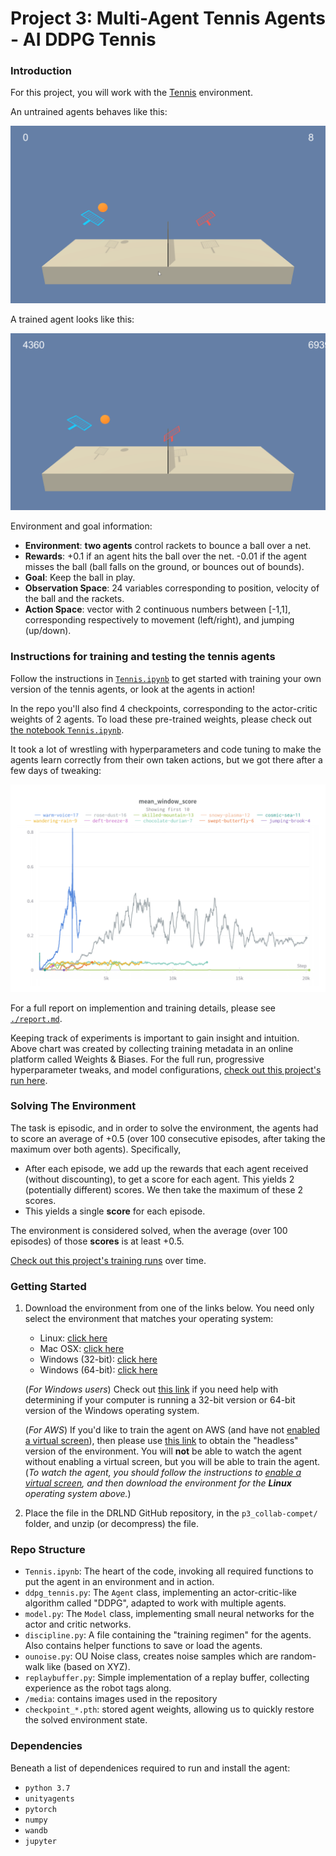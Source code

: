 # Project 3: Multi-Agent Tennis Agents - AI DDPG Tennis

### Introduction

For this project, you will work with the [Tennis](https://github.com/Unity-Technologies/ml-agents/blob/master/docs/Learning-Environment-Examples.md#tennis) environment.

An untrained agents behaves like this:

![](./media/untrained.gif)

A trained agent looks like this:

![](./media/trained.gif)

Environment and goal information:

- **Environment**: **two agents** control rackets to bounce a ball over a net.
- **Rewards**: +0.1 if an agent hits the ball over the net. -0.01 if the agent misses the ball (ball falls on the ground, or bounces out of bounds).
- **Goal**: Keep the ball in play.
- **Observation Space**: 24 variables corresponding to position, velocity of the ball and the rackets.
- **Action Space**: vector with 2 continuous numbers between [-1,1], corresponding respectively to movement (left/right), and jumping (up/down).



### Instructions for training and testing the tennis agents

Follow the instructions in [`Tennis.ipynb`](./Tennis.ipynb) to get started with training your own version of the tennis agents, or look at the agents in action!

In the repo you'll also find 4 checkpoints, corresponding to the actor-critic weights of 2 agents. To load these pre-trained weights, please check out [the notebook `Tennis.ipynb`](./Tennis.ipynb).

It took a lot of wrestling with hyperparameters and code tuning to make the agents learn correctly from their own taken actions, but we got there after a few days of tweaking:

![](./media/mean_window_all_runs.png)

For a full report on implemention and training details, please see [`./report.md`](./report.md).

Keeping track of experiments is important to gain insight and intuition. Above chart was created by collecting training metadata in an online platform called Weights & Biases. For the full run, progressive hyperparameter tweaks, and model configurations, [check out this project's run here](https://app.wandb.ai/adam_blvck/tennis_ddpg_multi_agent). 

### Solving The Environment

The task is episodic, and in order to solve the environment, the agents had to score an average of +0.5 (over 100 consecutive episodes, after taking the maximum over both agents). Specifically,

- After each episode, we add up the rewards that each agent received (without discounting), to get a score for each agent. This yields 2 (potentially different) scores. We then take the maximum of these 2 scores.
- This yields a single **score** for each episode.

The environment is considered solved, when the average (over 100 episodes) of those **scores** is at least +0.5.

[Check out this project's training runs](https://app.wandb.ai/adam_blvck/tennis_ddpg_multi_agent) over time.

### Getting Started

1. Download the environment from one of the links below.  You need only select the environment that matches your operating system:
    - Linux: [click here](https://s3-us-west-1.amazonaws.com/udacity-drlnd/P3/Tennis/Tennis_Linux.zip)
    - Mac OSX: [click here](https://s3-us-west-1.amazonaws.com/udacity-drlnd/P3/Tennis/Tennis.app.zip)
    - Windows (32-bit): [click here](https://s3-us-west-1.amazonaws.com/udacity-drlnd/P3/Tennis/Tennis_Windows_x86.zip)
    - Windows (64-bit): [click here](https://s3-us-west-1.amazonaws.com/udacity-drlnd/P3/Tennis/Tennis_Windows_x86_64.zip)
    
    (_For Windows users_) Check out [this link](https://support.microsoft.com/en-us/help/827218/how-to-determine-whether-a-computer-is-running-a-32-bit-version-or-64) if you need help with determining if your computer is running a 32-bit version or 64-bit version of the Windows operating system.

    (_For AWS_) If you'd like to train the agent on AWS (and have not [enabled a virtual screen](https://github.com/Unity-Technologies/ml-agents/blob/master/docs/Training-on-Amazon-Web-Service.md)), then please use [this link](https://s3-us-west-1.amazonaws.com/udacity-drlnd/P3/Tennis/Tennis_Linux_NoVis.zip) to obtain the "headless" version of the environment.  You will **not** be able to watch the agent without enabling a virtual screen, but you will be able to train the agent.  (_To watch the agent, you should follow the instructions to [enable a virtual screen](https://github.com/Unity-Technologies/ml-agents/blob/master/docs/Training-on-Amazon-Web-Service.md), and then download the environment for the **Linux** operating system above._)

2. Place the file in the DRLND GitHub repository, in the `p3_collab-compet/` folder, and unzip (or decompress) the file.  

### Repo Structure

- `Tennis.ipynb`: The heart of the code, invoking all required functions to put the agent in an environment and in action.
- `ddpg_tennis.py`: The `Agent` class, implementing an actor-critic-like algorithm called "DDPG", adapted to work with multiple agents.
- `model.py`: The `Model` class, implementing small neural networks for the actor and critic networks.
- `discipline.py`: A file containing the "training regimen" for the agents. Also contains helper functions to save or load the agents.
- `ounoise.py`: OU Noise class, creates noise samples which are random-walk like (based on XYZ).
- `replaybuffer.py`: Simple implementation of a replay buffer, collecting experience as the robot tags along.
- `/media`: contains images used in the repository
- `checkpoint_*.pth`: stored agent weights, allowing us to quickly restore the solved environment state.

### Dependencies

Beneath a list of dependenices required to run and install the agent:

- `python 3.7`
- `unityagents`
- `pytorch`
- `numpy`
- `wandb`
- `jupyter`